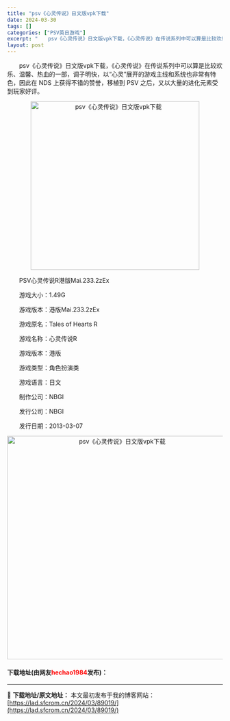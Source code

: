 ```yaml
---
title: "psv《心灵传说》日文版vpk下载"
date: 2024-03-30
tags: []
categories: ["PSV英日游戏"]
excerpt: "　　psv《心灵传说》日文版vpk下载，《心灵传说》在传说系列中可以算是比较欢乐、温馨、热血的一部，调子明快，以&ldquo;心灵&rdquo;展开的游戏主线和系统也非常有特色，因此在 NDS 上获得不错的赞誉，移植到 PSV 之后，又以大量的进化元素受到玩家好评。 　　PSV心灵传说R港版Mai.&hellip;"
layout: post
---
```


 <p>　　psv《心灵传说》日文版vpk下载，《心灵传说》在传说系列中可以算是比较欢乐、温馨、热血的一部，调子明快，以&ldquo;心灵&rdquo;展开的游戏主线和系统也非常有特色，因此在 NDS 上获得不错的赞誉，移植到 PSV 之后，又以大量的进化元素受到玩家好评。</p> <p align="center"><img align="" border="0" src="https://lad.sfcrom.cn/wp-content/uploads/2024/03/20240330_6607734ba7c06.jpg" width="394" alt="psv《心灵传说》日文版vpk下载" /></p> <p>　　PSV心灵传说R港版Mai.233.2zEx</p> <p>　　游戏大小：1.49G</p> <p>　　游戏版本：港版Mai.233.2zEx</p> <p>　　游戏原名：Tales of Hearts R</p> <p>　　游戏名称：心灵传说R</p> <p>　　游戏版本：港版</p> <p>　　游戏类型：角色扮演类</p> <p>　　游戏语言：日文</p> <p>　　制作公司：NBGI</p> <p>　　发行公司：NBGI</p> <p>　　发行日期：2013-03-07</p> <p align="center"><img align="" border="0" src="https://lad.sfcrom.cn/wp-content/uploads/2024/03/20240330_6607734ca2429.png" width="522" alt="psv《心灵传说》日文版vpk下载" /></p> <p><h4>下载地址(由网友<font color="red">hechao1984</font>发布)：</h4></p> 

---
📖 **下载地址/原文地址：** 本文最初发布于我的博客网站：[https://lad.sfcrom.cn/2024/03/89019/](https://lad.sfcrom.cn/2024/03/89019/)
